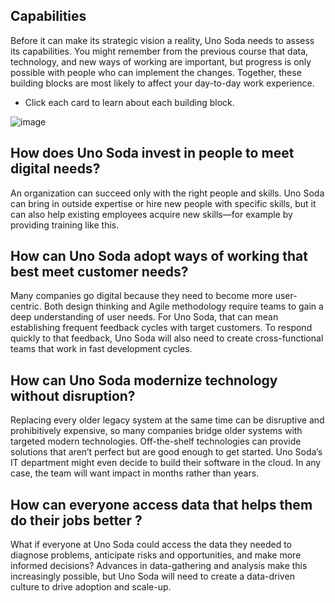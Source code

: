 ## Capabilities

Before it can make its strategic vision a reality, Uno Soda needs to assess its capabilities. You might remember from the previous course that data, technology, and new ways of working are important, but progress is only possible with people who can implement the changes. Together, these building blocks are most likely to affect your day-to-day work experience.

+ Click each card to learn about each building block.

![image](https://github.com/adeleke123/Mckinsey-Forward-Program/assets/51156057/87a3f90a-979f-4bdb-9f1c-cc6a7efb86f7)

## How does Uno Soda invest in people to meet digital needs?

An organization can succeed only with the right people and skills. Uno Soda can bring in outside expertise or hire new people with specific skills, but it can also help existing employees acquire new skills—for example by providing training like this.

## How can Uno Soda adopt ways of working that best meet customer needs?

Many companies go digital because they need to become more user-centric. Both design thinking and Agile methodology require teams to gain a deep understanding of user needs. For Uno Soda, that can mean establishing frequent feedback cycles with target customers. To respond quickly to that feedback, Uno Soda will also need to create cross-functional teams that work in fast development cycles.

## How can Uno Soda modernize technology without disruption?

Replacing every older legacy system at the same time can be disruptive and prohibitively expensive, so many companies bridge older systems with targeted modern technologies. Off-the-shelf technologies can provide solutions that aren’t perfect but are good enough to get started. Uno Soda’s IT department might even decide to build their software in the cloud. In any case, the team will want impact in months rather than years.

## How can everyone access data that helps them do their jobs better ?

What if everyone at Uno Soda could access the data they needed to diagnose problems, anticipate risks and opportunities, and make more informed decisions? Advances in data-gathering and analysis make this increasingly possible, but Uno Soda will need to create a data-driven culture to drive adoption and scale-up.

